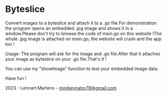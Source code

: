 # Byteslice
Convert images to a byteslice and attach it to a .go file.For demonstration the program opens an embedded .jpg image and shows it in a window.Please don't try to browse the code of main.go on this website !The whole .jpg image is attached on main.go, the website will crash and the app too !

Usage:
The program will ask for the image and .go file.After that it attaches your image as byteslice on your .go file.That's it !

You can use my "showImage" function to test your embedded image data.

Have fun ! 

2023 - Lennart Martens - monkeynator78@gmail.com

